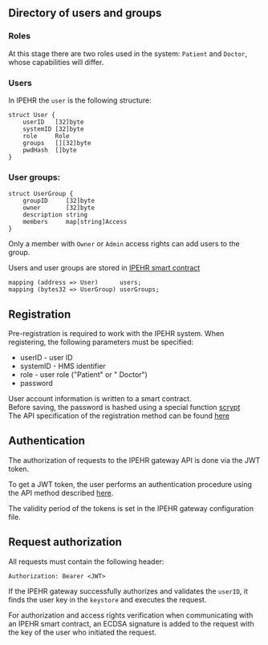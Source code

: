 ## Directory of users and groups

### Roles

At this stage there are two roles used in the system: `Patient` and `Doctor`, whose capabilities will differ.

### Users

In IPEHR the `user` is the following structure:

```
struct User {
	userID   [32]byte
	systemID [32]byte
	role     Role
	groups   [][32]byte
	pwdHash  []byte
}
```

### User groups:

```
struct UserGroup {
	groupID     [32]byte
	owner       [32]byte
	description string
	members     map[string]Access
}
```

Only a member with `Owner` or `Admin` access rights can add users to the group.


Users and user groups are stored in [IPEHR smart contract](https://github.com/bsn-si/IPEHR-blockchain-indexes)

```
mapping (address => User)      users;
mapping (bytes32 => UserGroup) userGroups;
```

## Registration

Pre-registration is required to work with the IPEHR system. When registering, the following parameters must be specified:

- userID - user ID
- systemID - HMS identifier
- role - user role ("Patient" or " Doctor")
- password

User account information is written to a smart contract.  
Before saving, the password is hashed using a special function [scrypt](https://en.wikipedia.org/wiki/Scrypt)  
The API specification of the registration method can be found [here]()

## Authentication

The authorization of requests to the IPEHR gateway API is done via the JWT token.

To get a JWT token, the user performs an authentication procedure using the API method described [here]().

The validity period of the tokens is set in the IPEHR gateway configuration file.

## Request authorization

All requests must contain the following header:

```
Authorization: Bearer <JWT>
```

If the IPEHR gateway successfully authorizes and validates the `userID`, it finds the user key in the `keystore` and executes the request.

For authorization and access rights verification when communicating with an IPEHR smart contract, an ECDSA signature is added to the request with the key of the user who initiated the request.